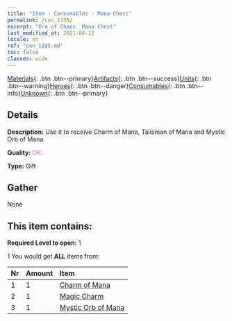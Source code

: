 ```yaml
---
title: "Item - Consumables - Mana Chest"
permalink: /con_1335/
excerpt: "Era of Chaos  Mana Chest"
last_modified_at: 2021-04-12
locale: en
ref: "con_1335.md"
toc: false
classes: wide
---
```

 [Materials](/){: .btn .btn--primary}[Artifacts](/Artifacts/){: .btn .btn--success}[Units](/Units/){: .btn .btn--warning}[Heroes](/Heroes/){: .btn .btn--danger}[Consumables](/Consumables/){: .btn .btn--info}[Unknown](/Unknown/){: .btn .btn--primary}

## Details
 **Description:** Use it to receive Charm of Mana, Talisman of Mana and Mystic Orb of Mana.

 **Quality:** <span style="color: #DA70D6">OK</span>

 **Type:** Gift

## Gather

  None

## This item contains:

 **Required Level to open:** 1

 1 You would get **ALL** items  from:

  | Nr | Amount |     Item    |
  |:---|:-------|:------------|
  | 1 | 1 | [Charm of Mana](/Items/art_112/) | 
  | 2 | 1 | [Magic Charm](/Items/art_113/) | 
  | 3 | 1 | [Mystic Orb of Mana](/Items/art_114/) | 
